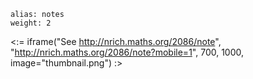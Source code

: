````
alias: notes
weight: 2
````

<:= iframe("See http://nrich.maths.org/2086/note", "http://nrich.maths.org/2086/note?mobile=1", 700, 1000, image="thumbnail.png") :>